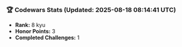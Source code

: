 ### 🏆 Codewars Stats (Updated: 2025-08-18 08:14:41 UTC)

- **Rank:** 8 kyu
- **Honor Points:** 3
- **Completed Challenges:** 1
